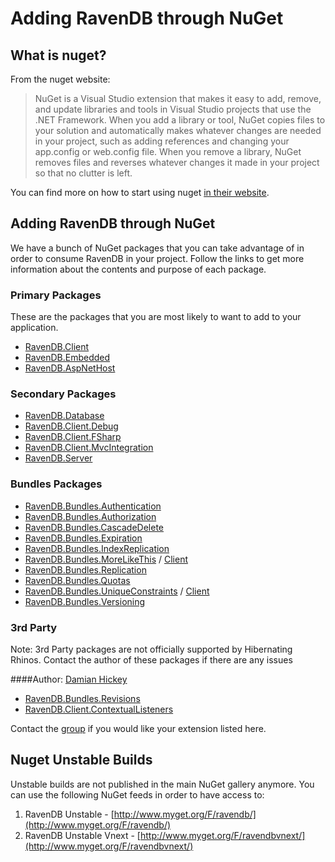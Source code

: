 ﻿# Adding RavenDB through NuGet

## What is nuget?

From the nuget website:

<blockquote>
NuGet is a Visual Studio extension that makes it easy to add, remove, and update libraries and tools in Visual Studio projects that use the .NET Framework. When you add a library or tool, NuGet copies files to your solution and automatically makes whatever changes are needed in your project, such as adding references and changing your app.config or web.config file. When you remove a library, NuGet removes files and reverses whatever changes it made in your project so that no clutter is left.
</blockquote>

You can find more on how to start using nuget [in their website](https://docs.microsoft.com/en-us/nuget/).

## Adding RavenDB through NuGet

We have a bunch of NuGet packages that you can take advantage of in order to consume RavenDB in your project. Follow the links to get more information about the contents and purpose of each package.

### Primary Packages

These are the packages that you are most likely to want to add to your application.

- [RavenDB.Client](https://www.nuget.org/packages/RavenDB.Client)
- [RavenDB.Embedded](https://www.nuget.org/packages/RavenDB.Embedded)
- [RavenDB.AspNetHost](https://www.nuget.org/packages/RavenDB.AspNetHost)

### Secondary Packages

- [RavenDB.Database](https://www.nuget.org/packages/RavenDB.Database)
- [RavenDB.Client.Debug](https://www.nuget.org/packages/RavenDB.Client.Debug)
- [RavenDB.Client.FSharp](https://www.nuget.org/packages/RavenDB.Client.FSharp)
- [RavenDB.Client.MvcIntegration](https://www.nuget.org/packages/RavenDB.Client.MvcIntegration)
- [RavenDB.Server](https://www.nuget.org/packages/RavenDB.Server)

### Bundles Packages

- [RavenDB.Bundles.Authentication](https://www.nuget.org/packages/RavenDB.Bundles.Authentication)
- [RavenDB.Bundles.Authorization](https://www.nuget.org/packages/RavenDB.Bundles.Authorization)
- [RavenDB.Bundles.CascadeDelete](https://www.nuget.org/packages/RavenDB.Bundles.CascadeDelete)
- [RavenDB.Bundles.Expiration](https://www.nuget.org/packages/RavenDB.Bundles.Expiration)
- [RavenDB.Bundles.IndexReplication](https://www.nuget.org/packages/RavenDB.Bundles.IndexReplication)
- [RavenDB.Bundles.MoreLikeThis](https://www.nuget.org/packages/RavenDB.Bundles.MoreLikeThis) / [Client](https://www.nuget.org/packages/RavenDB.Client.MoreLikeThis)
- [RavenDB.Bundles.Replication](https://www.nuget.org/packages/RavenDB.Bundles.Replication)
- [RavenDB.Bundles.Quotas](https://www.nuget.org/packages/RavenDB.Bundles.Quotas)
- [RavenDB.Bundles.UniqueConstraints](https://www.nuget.org/packages/RavenDB.Bundles.UniqueConstraints) / [Client](https://www.nuget.org/packages/RavenDB.Client.UniqueConstraints)
- [RavenDB.Bundles.Versioning](https://www.nuget.org/packages/RavenDB.Bundles.Versioning)

### 3rd Party
Note: 3rd Party packages are not officially supported by Hibernating Rhinos. Contact the author of these packages if there are any issues

####Author: [Damian Hickey](http://twitter.com/randompunter)

- [RavenDB.Bundles.Revisions](https://www.nuget.org/packages/RavenDB.Bundles.Revisions)
- [RavenDB.Client.ContextualListeners](https://www.nuget.org/packages/RavenDB.Client.ContextualListeners)

Contact the [group](https://groups.google.com/forum/#!forum/ravendb) if you would like your extension listed here.

## Nuget Unstable Builds

Unstable builds are not published in the main NuGet gallery anymore. You can use the following NuGet feeds in order to have access to:

1. RavenDB Unstable - [http://www.myget.org/F/ravendb/](http://www.myget.org/F/ravendb/)
2. RavenDB Unstable Vnext - [http://www.myget.org/F/ravendbvnext/](http://www.myget.org/F/ravendbvnext/)
